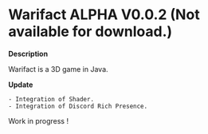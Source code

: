  Warifact ALPHA V0.0.2 (Not available for download.)
=====================================================

**Description**

Warifact is a 3D game in Java.

**Update**

```
- Integration of Shader.
- Integration of Discord Rich Presence.
```

Work in progress !

